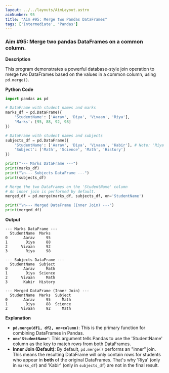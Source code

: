 ```yaml
---
layout: ../../layouts/AimLayout.astro
aimNumber: 95
title: "Aim #95: Merge two Pandas DataFrames"
tags: ['Intermediate', 'Pandas']
---
```


### Aim #95: Merge two pandas DataFrames on a common column.

**Description**

This program demonstrates a powerful database-style join operation to merge two DataFrames based on the values in a common column, using `pd.merge()`.

**Python Code**

```python
import pandas as pd

# DataFrame with student names and marks
marks_df = pd.DataFrame({
    'StudentName': ['Aarav', 'Diya', 'Vivaan', 'Riya'],
    'Marks': [95, 88, 92, 98]
})

# DataFrame with student names and subjects
subjects_df = pd.DataFrame({
    'StudentName': ['Aarav', 'Diya', 'Vivaan', 'Kabir'], # Note: 'Riya' is missing, 'Kabir' is extra
    'Subject': ['Math', 'Science', 'Math', 'History']
})

print("--- Marks DataFrame ---")
print(marks_df)
print("\n--- Subjects DataFrame ---")
print(subjects_df)

# Merge the two DataFrames on the 'StudentName' column
# An inner join is performed by default.
merged_df = pd.merge(marks_df, subjects_df, on='StudentName')

print("\n--- Merged DataFrame (Inner Join) ---")
print(merged_df)
```

**Output**

```text
--- Marks DataFrame ---
  StudentName  Marks
0       Aarav     95
1        Diya     88
2      Vivaan     92
3        Riya     98

--- Subjects DataFrame ---
  StudentName  Subject
0       Aarav     Math
1        Diya  Science
2      Vivaan     Math
3       Kabir  History

--- Merged DataFrame (Inner Join) ---
  StudentName  Marks  Subject
0       Aarav     95     Math
1        Diya     88  Science
2      Vivaan     92     Math
```

**Explanation**

- **`pd.merge(df1, df2, on=column)`**: This is the primary function for combining DataFrames in Pandas.
- **`on='StudentName'`**: This argument tells Pandas to use the 'StudentName' column as the key to match rows from both DataFrames.
- **Inner Join (Default)**: By default, `pd.merge()` performs an "inner" join. This means the resulting DataFrame will only contain rows for students who appear in **both** of the original DataFrames. That's why 'Riya' (only in `marks_df`) and 'Kabir' (only in `subjects_df`) are not in the final result.
